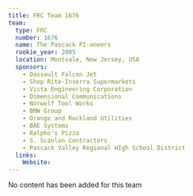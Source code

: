 ```yaml
---
title: FRC Team 1676
team:
  type: FRC
  number: 1676
  name: The Pascack PI-oneers
  rookie_year: 2005
  location: Montvale, New Jersey, USA
  sponsors:
    - Dassault Falcon Jet
    - Shop Rite-Inserra Supermarkets
    - Vista Engineering Corporation
    - Dimensional Communications
    - Norwolf Tool Works
    - BMW Group
    - Orange and Rockland Utilities
    - BAE Systems
    - Ralpho's Pizza
    - S. Scanlon Contractors
    - Pascack Valley Regional HIgh School District
  links:
    Website: 
---
```

No content has been added for this team